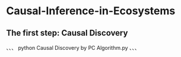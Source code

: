 # Causal-Inference-in-Ecosystems

## The first step: Causal Discovery
、、、
python Causal Discovery by PC Algorithm.py
、、、
